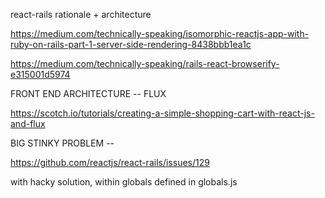 react-rails rationale + architecture

https://medium.com/technically-speaking/isomorphic-reactjs-app-with-ruby-on-rails-part-1-server-side-rendering-8438bbb1ea1c

https://medium.com/technically-speaking/rails-react-browserify-e315001d5974

FRONT END ARCHITECTURE -- FLUX

https://scotch.io/tutorials/creating-a-simple-shopping-cart-with-react-js-and-flux


BIG STINKY PROBLEM --

https://github.com/reactjs/react-rails/issues/129

with hacky solution, within globals defined in globals.js


